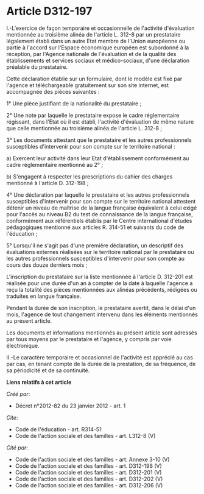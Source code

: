 # Article D312-197

I.-L'exercice de façon temporaire et occasionnelle de l'activité d'évaluation mentionnée au troisième alinéa de l'article L.
312-8 par un prestataire légalement établi dans un autre Etat membre de l'Union européenne ou partie à l'accord sur l'Espace
économique européen est subordonné à la réception, par l'Agence nationale de l'évaluation et de la qualité des établissements
et services sociaux et médico-sociaux, d'une déclaration préalable du prestataire. 

Cette déclaration établie sur un formulaire, dont le modèle est fixé par l'agence et téléchargeable gratuitement sur son site
internet, est accompagnée des pièces suivantes : 

1° Une pièce justifiant de la nationalité du prestataire ; 

2° Une note par laquelle le prestataire expose le cadre réglementaire régissant, dans l'Etat où il est établi, l'activité
d'évaluation de même nature que celle mentionnée au troisième alinéa de l'article L. 312-8 ; 

3° Les documents attestant que le prestataire et les autres professionnels susceptibles d'intervenir pour son compte sur le
territoire national : 

a) Exercent leur activité dans leur Etat d'établissement conformément au cadre réglementaire mentionné au 2° ; 

b) S'engagent à respecter les prescriptions du cahier des charges mentionné à l'article D. 312-198 ; 

4° Une déclaration par laquelle le prestataire et les autres professionnels susceptibles d'intervenir pour son compte sur le
territoire national attestent détenir un niveau de maîtrise de la langue française équivalent à celui exigé pour l'accès au
niveau B2 du test de connaissance de la langue française, conformément aux référentiels établis par le Centre international
d'études pédagogiques mentionné aux articles R. 314-51 et suivants du code de l'éducation ; 

5° Lorsqu'il ne s'agit pas d'une première déclaration, un descriptif des évaluations externes réalisées sur le territoire
national par le prestataire ou les autres professionnels susceptibles d'intervenir pour son compte au cours des douze
derniers mois ; 

L'inscription du prestataire sur la liste mentionnée à l'article D. 312-201 est réalisée pour une durée d'un an à compter de
la date à laquelle l'agence a reçu la totalité des pièces mentionnées aux alinéas précédents, rédigées ou traduites en langue
française. 

Pendant la durée de son inscription, le prestataire avertit, dans le délai d'un mois, l'agence de tout changement intervenu
dans les éléments mentionnés au présent article. 

Les documents et informations mentionnés au présent article sont adressés par tous moyens par le prestataire et l'agence, y
compris par voie électronique. 

II.-Le caractère temporaire et occasionnel de l'activité est apprécié au cas par cas, en tenant compte de la durée de la
prestation, de sa fréquence, de sa périodicité et de sa continuité.

**Liens relatifs à cet article**

_Créé par_:

  - Décret n°2012-82 du 23 janvier 2012 - art. 1

_Cite_:

  - Code de l'éducation - art. R314-51
  - Code de l'action sociale et des familles - art. L312-8 (V)

_Cité par_:

  - Code de l'action sociale et des familles - art. Annexe 3-10 (V)
  - Code de l'action sociale et des familles - art. D312-198 (V)
  - Code de l'action sociale et des familles - art. D312-201 (V)
  - Code de l'action sociale et des familles - art. D312-202 (V)
  - Code de l'action sociale et des familles - art. D312-206 (V)
